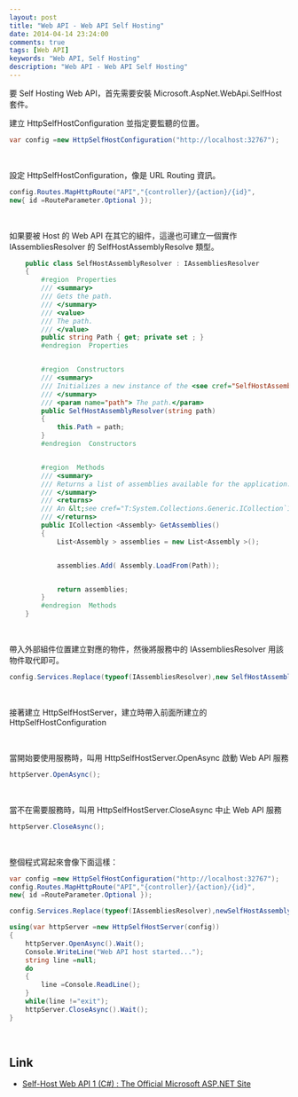 ```yaml
---
layout: post
title: "Web API - Web API Self Hosting"
date: 2014-04-14 23:24:00
comments: true
tags: [Web API] 
keywords: "Web API, Self Hosting"
description: "Web API - Web API Self Hosting"
---
```


要 Self Hosting Web API，首先需要安裝 Microsoft.AspNet.WebApi.SelfHost 套件。  

<!-- More -->

建立 HttpSelfHostConfiguration 並指定要監聽的位置。 

```c#
var config =new HttpSelfHostConfiguration("http://localhost:32767");
```

<br/>


設定 HttpSelfHostConfiguration，像是 URL Routing 資訊。 

```c#
config.Routes.MapHttpRoute("API","{controller}/{action}/{id}",
new{ id =RouteParameter.Optional });
```

<Br/>


如果要被 Host 的 Web API 在其它的組件，這邊也可建立一個實作 IAssembliesResolver 的 SelfHostAssemblyResolve 類型。  

```c#
    public class SelfHostAssemblyResolver : IAssembliesResolver
    {
        #region  Properties
        /// <summary>
        /// Gets the path.
        /// </summary>
        /// <value>
        /// The path.
        /// </value>
        public string Path { get; private set ; }
        #endregion  Properties


        #region  Constructors
        /// <summary>
        /// Initializes a new instance of the <see cref="SelfHostAssemblyResolver"/> class.
        /// </summary>
        /// <param name="path"> The path.</param>
        public SelfHostAssemblyResolver(string path)
        {
            this.Path = path;
        }
        #endregion  Constructors


        #region  Methods
        /// <summary>
        /// Returns a list of assemblies available for the application.
        /// </summary>
        /// <returns>
        /// An &lt;see cref="T:System.Collections.Generic.ICollection`1" /&gt; of assemblies.
        /// </returns>
        public ICollection <Assembly> GetAssemblies()
        {
            List<Assembly > assemblies = new List<Assembly >();


            assemblies.Add( Assembly.LoadFrom(Path));


            return assemblies;
        }
        #endregion  Methods
    }
```

<br/>


帶入外部組件位置建立對應的物件，然後將服務中的 IAssembliesResolver 用該物件取代即可。

```c#
config.Services.Replace(typeof(IAssembliesResolver),new SelfHostAssemblyResolver("AgileSlot.API.dll"));
```

<br/>


接著建立 HttpSelfHostServer，建立時帶入前面所建立的 HttpSelfHostConfiguration

<br/>


當開始要使用服務時，叫用 HttpSelfHostServer.OpenAsync 啟動 Web API 服務

```c#
httpServer.OpenAsync();
```

<br/>


當不在需要服務時，叫用 HttpSelfHostServer.CloseAsync 中止 Web API 服務

```c#
httpServer.CloseAsync();
```

<br/>


整個程式寫起來會像下面這樣：

```c#
var config =new HttpSelfHostConfiguration("http://localhost:32767");
config.Routes.MapHttpRoute("API","{controller}/{action}/{id}",
new{ id =RouteParameter.Optional });

config.Services.Replace(typeof(IAssembliesResolver),newSelfHostAssemblyResolver("AgileSlot.API.dll"));

using(var httpServer =new HttpSelfHostServer(config))
{
    httpServer.OpenAsync().Wait();
    Console.WriteLine("Web API host started...");
    string line =null;
    do
    {
        line =Console.ReadLine();
    }
    while(line !="exit");
    httpServer.CloseAsync().Wait();
}
```

<br/>


Link
----
* [Self-Host Web API 1 (C#) : The Official Microsoft ASP.NET Site](http://www.asp.net/web-api/overview/hosting-aspnet-web-api/self-host-a-web-api)
